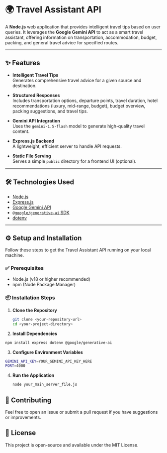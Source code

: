 # 🌍 Travel Assistant API

A **Node.js** web application that provides intelligent travel tips based on user queries. It leverages the **Google Gemini API** to act as a smart travel assistant, offering information on transportation, accommodation, budget, packing, and general travel advice for specified routes.

---

## ✨ Features

- **Intelligent Travel Tips**  
  Generates comprehensive travel advice for a given source and destination.

- **Structured Responses**  
  Includes transportation options, departure points, travel duration, hotel recommendations (luxury, mid-range, budget), budget overview, packing suggestions, and travel tips.

- **Gemini API Integration**  
  Uses the `gemini-1.5-flash` model to generate high-quality travel content.

- **Express.js Backend**  
  A lightweight, efficient server to handle API requests.

- **Static File Serving**  
  Serves a simple `public` directory for a frontend UI (optional).

---

## 🛠 Technologies Used

- [Node.js](https://nodejs.org/)
- [Express.js](https://expressjs.com/)
- [Google Gemini API](https://ai.google.dev/)
- [`@google/generative-ai` SDK](https://www.npmjs.com/package/@google/generative-ai)
- [dotenv](https://www.npmjs.com/package/dotenv)

---

## ⚙️ Setup and Installation

Follow these steps to get the Travel Assistant API running on your local machine.

### ✅ Prerequisites

- Node.js (v18 or higher recommended)
- npm (Node Package Manager)

### 📦 Installation Steps

1. **Clone the Repository**

   ```bash
   git clone <your-repository-url>
   cd <your-project-directory>
   ```
2. **Install Dependencies**

  ```bash
npm install express dotenv @google/generative-ai
```
3. **Configure Environment Variables**
  ```bash
GEMINI_API_KEY=YOUR_GEMINI_API_KEY_HERE
PORT=4000
```
4. **Run the Application**
   ```bash
   node your_main_server_file.js  

## 🤝 Contributing
Feel free to open an issue or submit a pull request if you have suggestions or improvements.

## 📄 License
This project is open-source and available under the MIT License.
